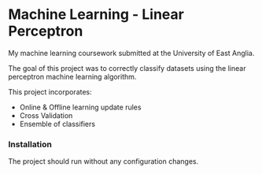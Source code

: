 # Machine Learning - Linear Perceptron

My machine learning coursework submitted at the University of East Anglia.

The goal of this project was to correctly classify datasets using the linear perceptron machine learning algorithm.

This project incorporates:
  - Online & Offline learning update rules
  - Cross Validation
  - Ensemble of classifiers


### Installation

The project should run without any configuration changes.
